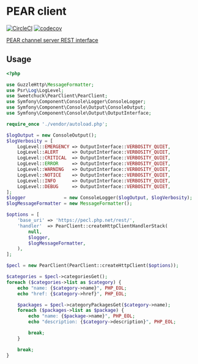 # PEAR client

[![CircleCI](https://circleci.com/gh/Sweetchuck/pear-client.svg?style=svg)](https://circleci.com/gh/Sweetchuck/pear-client)
[![codecov](https://codecov.io/gh/Sweetchuck/pear-client/branch/1.x/graph/badge.svg?token=2kV7PSkPX5)](https://codecov.io/gh/Sweetchuck/pear-client)

[PEAR channel server REST interface](https://pear.php.net/manual/en/core.rest.php)

## Usage

```php
<?php

use GuzzleHttp\MessageFormatter;
use Psr\Log\LogLevel;
use Sweetchuck\PearClient\PearClient;
use Symfony\Component\Console\Logger\ConsoleLogger;
use Symfony\Component\Console\Output\ConsoleOutput;
use Symfony\Component\Console\Output\OutputInterface;

require_once './vendor/autoload.php';

$logOutput = new ConsoleOutput();
$logVerbosity = [
    LogLevel::EMERGENCY => OutputInterface::VERBOSITY_QUIET,
    LogLevel::ALERT     => OutputInterface::VERBOSITY_QUIET,
    LogLevel::CRITICAL  => OutputInterface::VERBOSITY_QUIET,
    LogLevel::ERROR     => OutputInterface::VERBOSITY_QUIET,
    LogLevel::WARNING   => OutputInterface::VERBOSITY_QUIET,
    LogLevel::NOTICE    => OutputInterface::VERBOSITY_QUIET,
    LogLevel::INFO      => OutputInterface::VERBOSITY_QUIET,
    LogLevel::DEBUG     => OutputInterface::VERBOSITY_QUIET,
];
$logger              = new ConsoleLogger($logOutput, $logVerbosity);
$logMessageFormatter = new MessageFormatter();

$options = [
    'base_uri' => 'https://pecl.php.net/rest/',
    'handler'  => PearClient::createHttpClientHandlerStack(
        null,
        $logger,
        $logMessageFormatter,
    ),
];

$pecl = new PearClient(PearClient::createHttpClient($options));

$categories = $pecl->categoriesGet();
foreach ($categories->list as $category) {
    echo "name: {$category->name}", PHP_EOL;
    echo "href: {$category->href}", PHP_EOL;

    $packages = $pecl->categoryPackagesGet($category->name);
    foreach ($packages->list as $package) {
        echo "name: {$package->name}", PHP_EOL;
        echo "description: {$category->description}", PHP_EOL;

        break;
    }

    break;
}

```
